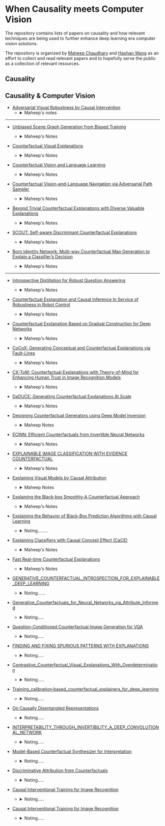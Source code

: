 # When Causality meets Computer Vision

The repository contains lists of papers on causality and how relevant techniques are being used to further enhance deep learning era computer vision solutions. 

The repository is organized by [Maheep Chaudhary](https://maheepchaudhary.github.io/maheep.github.io/) and [Haohan Wang](http://www.cs.cmu.edu/~haohanw/) as an effort to collect and read relevant papers and to hopefully serve the public as a collection of relevant resources. 

## Causality 
<!--- 
1.) Not able to absorb properly......... 
2.) not geting to the desired speed
-->
 

## Causality & Computer Vision

<!--- Week 1 --> 
  - [Adversarial Visual Robustness by Causal Intervention](https://arxiv.org/abs/2106.09534) 
      - <details><summary>Maheep's notes </summary>
         The paper focuses on adverserial training so as to prevent from adverserial attacks. The author use instrumental variable to achieve casual intervention.            The author proposes 2 techniques, i.e. 
         
         1) Augments the image with multiple retinoptic centres
         
         2) Encourage the model to learn causal features, rather than local confounding patterns.
         
         They propose the model to be such that max P (Y = ŷ|X = x + delta) - P(Y = ŷ|do(X = x + delta)), 
         subject to P (Y = ŷ|do(X = x + delta)) = P (Y = ŷ|do(X = x)), in other words they focus on annhilating the confounders using the retinotopic centres as the instrumental variable.
        </details>
---
<!--- ### Week 2 -->

  - [Unbiased Scene Graph Generation from Biased Training](https://arxiv.org/pdf/2002.11949.pdf)
      - <details><summary>Maheep's Notes</summary>
        The paper focuses on scene graph generation (SGG) task based on causal inference. The author use Total Direct Effect for an unbiased SGG. The author proposes the technique, i.e. 
         
         1) To take remove the context bias, the author compares it with the counterfactual scene, where visual features are wiped out(containing no objects). 
         
         The author argues that the true label is influenced by Image(whole content of the image) and context(individual objects, the model make a bias that the object is only to sit or stand for and make a bias for it) as confounders, whereas we only need the Content(object pairs) to make the true prediction. 
         The author proposes the TDE = y_e - y_e(x_bar,z_e), the first term denote the logits of the image when there is no intervention, the latter term signifies the logit when content(object pairs) are removed from the image, therfore giving the total effect of content and removing other effect of confounders.    
        </details>
        
   - [Counterfactual Visual Explanations](https://arxiv.org/pdf/1904.07451.pdf)
      - <details><summary>Maheep's Notes</summary>
        The paper focuses on Counterfactual Visual Explanations. The author ask a very signifiant question while developing the technique proposed in the paper, i.e. how I could change such that the system would output a different specified class c'. To do this, the author proposes the defined technique: - 
         
         1) He selects ‘distractor’ image I' that the system predicts as class c' and identify spatial regions in I and I' such that replacing the identified region in I with the identified region in I' would push the system towards classifying I as c'. 
        
        The author proposes the implementation by the equation: <br>
        `f(I*) = (1-a)*f(I) + a*P(f(I'))` <br> 
        where <br> 
        `I*` represents the image made using the `I` and `I'`
        `*` represents the Hamdard product. <br>
        `f(.)` represents the spatial feature extractor <br>
        `P(f(.))` represents a permutation matrix that rearranges the spatial cells of `f(I')` to align with spatial cells of `f(I)`
      
        The author implements it using the two greedy sequential relaxations – first, an exhaustive search approach keeping a and P binary and second, a continuous relaxation of a and P that replaces search with an optimization. 
        </details>

   - [Counterfactual Vision and Language Learning](https://openaccess.thecvf.com/content_CVPR_2020/papers/Abbasnejad_Counterfactual_Vision_and_Language_Learning_CVPR_2020_paper.pdf)
      - <details><summary>Maheep's Notes</summary>
        The paper focuses on VQA models using the counterfactual intervention to make it robust. They ask a crucial question, i.e. “what would be the minimum alteration to the question or image that could change the answer”. The author uses the observational data as well as the counterfactual data to predict the answer. To do this, the author proposes the defined technique: - 
         
         1) The author replaces the embedding of the question or image using another question or image so as to predict the correct answer and minimize counterfactual loss. 
        </details>
        
   - [Counterfactual Vision-and-Language Navigation via Adversarial Path Sampler](https://arxiv.org/pdf/1911.07308.pdf)
      - <details><summary>Maheep's Notes</summary>
        The paper focuses on Vision-and-Language Navigation (VLN). The author combine the adversarial training with counterfactual conditions to guide models that might lead to robust model. To do this, the author proposes the defined techniques: - 
         
         1) The author APS, i.e. adversarial path sampler which samples batch of paths P after augmenting them and reconstruct instructions I using Speaker. With the pairs of (P,I), so as to maximize the navigation loss L_NAV. 
         2) The NAV, i.e. navigation model trains so as to minimize the L_Nav making the whole process more robust and increasing the performance. 
         
        The APS samples the path based on the visual features v_t which are obtained using the attention on the feature space f_t and history h_t-1 and previous action taken a_t-1 to output the path using the predicted a_t and the features f_t.
        </details>


   - [Beyond Trivial Counterfactual Explanations with Diverse Valuable Explanations](https://arxiv.org/pdf/2103.10226.pdf)
      - <details><summary>Maheep's Notes</summary>
        The paper system DiVE in a world where the works are produced to get features which might change the output of the image and learns a perturbation in a disentangled latent space that is constrained using a diversity-enforcing loss to uncover multiple valuable explanations about the model’s prediction. The author proposes these techniques to get the no-trivial explanations and making the model more diversified, sparse and valid: - 
         
         1) DiVE uses an encoder, a decoder, and a fixed-weight ML model.
         2) Encoder and Decoder are trained in an unsupervised manner to approximate the data distribution on which the ML model was trained. 
         3) They optimize a set of vectors E_i to perturb the latent representation z generated by the trained encoder.
          
        The author proposes 3 main losses: 
        `Counterfatual loss` : It identifies a change of latent attributes that will cause the ML model f to change it’s prediction.
        `Proximity loss` : The goal of this loss function is to constrain the reconstruction produced by the decoder to be similar in appearance and attributes as the input, therfore making the model sparse. 
        `Diversity loss` : This loss prevents the multiple explanations of the model from being identical and reconstructs different images modifing the different spurious correlations and explaing through them.
        The model uses the beta-TCVAE to obtain a disentangled latent representation which leads to more proximal and sparse explanations and also Fisher information matrix of its latent space to focus its search on the less influential factors of variation of the ML model as it defines the scores of the influential latent factors of Z. This mechanism enables the discovery of spurious correlations learned by the ML model.
        </details>       
         
        
        
   - [SCOUT: Self-aware Discriminant Counterfactual Explanations](https://arxiv.org/pdf/2004.07769.pdf)
      - <details><summary>Maheep's Notes</summary>
        The paper proposes to connect attributive explanations, which are based on a single heat map, to counterfactual explanations, which seek to identify regions where it is easy to discriminate between prediction and counter class. They also segments the region which discriminates between the two classes of a class image. 
        
        The author implements using a network by giving a query image x of class y , a user-chosen counter class y' != y, a predictor h(x), and a confidence predictor s(x), x is then forwarded to get the F_h(x) and F_s(x). From F_h(x) we predict h_y(x) and h_y'(x) which are then combined with the original F_h(x) to produce the A(x, y) and A(x, y') to get the activation tensors and they are then combined with A(x, s(x)) to get the segmented region of the image which is discriminative of the counter class. 
        </details>         
     
     
                 
   - [Born Identity Network: Multi-way Counterfactual Map Generation to Explain a Classifier’s Decision](https://arxiv.org/pdf/2011.10381.pdf)
      - <details><summary>Maheep's Notes</summary>
        The paper proposes a system BIN that is used to produce counterfactual maps as a step towards counterfactual reasoning, which is a process of producing hypothetical realities given observations. The system proposes techniques: - 
         
         1) The author proposes Counterfactual Map Generator (CMG), which consists of an encoder E , a generator G , and a discriminator D . First, the network design of the encoder E and the generator G is a variation of U-Net with a tiled target label concatenated to the skip connections. This generator design enables the generation to synthesize target conditioned maps such that multi-way counterfactual reasoning is possible.  
         2) The another main technique porposes is the Target Attribution Network(TAN) the objective of the TAN is to guide the generator to produce counterfactual maps that transform an input sample to be classified as a target class. It is a complementary to CMG.

        The author proposes 3 main losses: 
        `Counterfatual Map loss` : The counterfactual map loss limits the values of the counterfactual map to grow as done by proximity loss in DiVE.
        `Adverserial loss` : It is an objective function reatained due to its stability during adversarial training. 
        `Cycle Consistency loss` : The cycle consistency loss is used for producing better multi-way counterfactual maps. However, since the discriminator only classifies the real or fake samples, it does not have the ability to guide the generator to produce multi-way counterfactual maps.
        </details>

---        
<!--- Week 3 -->

   - [Introspective Distillation for Robust Question Answering](https://arxiv.org/pdf/2111.01026.pdf)
      - <details><summary>Maheep's Notes</summary>
        The paper focuses on the fact that the present day systems to make more genralized on OOD(out-of-distribution) they sacrifice their performance on the ID(in-distribution) data. To achieve a better performance in real-world the system need to have accuracy on both the distributions to be good. Keeping this in mind the author proposes: - 
         
         1) The author proposes to have a causal feature to teach the model both about the OOD and ID data points and take into account the `P_OOD` and `P_ID`, i.e. the predictions of ID and OOD.  
         2) Based on the above predictions the it can be easily introspected that which one of the distributions is the model exploiting more and based on it they produce the second barnch of the model that scores for `S_ID` and `S_OOD` that are based on the equation `S_ID = 1/XE(P_GT, P_ID)`, where `XE` is the cross entropy loss. further these scores are used to compute weights `W_ID` and `W_OOD`, i.e. `W_OOD = S_OOD/(S_OOD + S_ID)` to train the model to blend the knowledge from both the OOD and ID data points. 
         3) The model is then distilled using the knowledge distillation manner, i.e. `L = KL(P_T, P_S)`, where `P_T` is the prediction of the teacher model and the `P_S` is the prediction of the student model. 
        </details>
        
   - [Counterfactual Explanation and Causal Inference In Service of Robustness in Robot Control](https://arxiv.org/pdf/2009.08856.pdf)
      - <details><summary>Maheep's Notes</summary>
        The paper focuses on the generating the features using counterfactual mechanism so as to make the model robust. The author proposes to generate the features which are minimal and realistic in an image so as to make it as close as the training image to make the model work correctly making the model robust to adverserial attacks, therfore robust. The generator has two main components, a discriminator which forces the generator to generate the features that are similar to the output class and the modification has to be as small as possible.   <br><br>

        The additonal component in the model is the predictor takes the modified image and produces real-world output. The implementation of it in mathematics looks like: <br>
        `min d_g(x, x') + d_c(C(x'), t_c)`, where d_g is the distance b/w the modified and original image, d_c is the distance b/w the class space and C is the predictor that x' belongs to t_c class. <br>
        The loss defines as: `total_loss = (1-alpha)*L_g(x, x') + (alpha)*L_c(x, t_c)`, where L_c is the loss `x` belongs to `t_c` class   

        </details>

   - [Counterfactual Explanation Based on Gradual Construction for Deep Networks](https://arxiv.org/pdf/2008.01897.pdf)
      - <details><summary>Maheep's Notes</summary>
        The paper focuses on gradually construct an explanation by iterating over masking and composition steps, where the masking step aims to select the important feature from the input data to be classified as target label. The compostition step aims to optimize the previously selected features by perturbating them so as to prodice the target class. <br><br>

        The proposed also focuses on 2 things, i.e. Explainability and Minimality. while implementing the techniue the authors observe the target class which were being generated were getting much perturbated so as to come under asverserial attack and therfore they propose the logit space of x' to belong to the space of training data as follows:   
        `argmin(sigma(f_k'(x') - (1/N)*sigma(f_k'(X_i,c_t))) + lambda(X' - X))` <br>
        where `f'` gives the logits for class k, `X_i,c_t` represents the i-th training data that is classified into c_k class and the N is the number of modifications. 
        </details>
        
   - [CoCoX: Generating Conceptual and Counterfactual Explanations via Fault-Lines](https://ojs.aaai.org/index.php/AAAI/article/view/5643/5499)
      - <details><summary>Maheep's Notes</summary>
        The paper focuses a model for explaining decisions made by a deep convolutional neural network (CNN) fault-lines that defines the main features from which the humans deifferentiate the two similar classes. The author introduces 2 concepts: PFT and NFT, PFT are those xoncepts to be added to input image to change model prediction and for NFT it subtracts, whereas the xconcepts are those semantic features that are main features extracted by CNN and from which fault-lines are made by selecting from them.<br><br>

        The proposed model is implemented by taking the CNN captured richer semantic aspect and construct xconcepts by making use of feature maps from the last convolution layer. Every feature map is treated as an instance of an xconcept and obtain its localization map using the Grad-CAM and are spatially pooled to get important weights, based on that top p pixels are selected and are clustered using K-means. The selection is done using the TCAV tecnique. 

        !['Algorithm'](images/1.png)
        </details>
        
   - [CX-ToM: Counterfactual Explanations with Theory-of-Mind for Enhancing Human Trust in Image Recognition Models](https://arxiv.org/pdf/2109.01401.pdf)
      - <details><summary>Maheep's Notes</summary>
        The paper is kind of an extension of the above paper(CoCoX), i.e. it also uses fault-lines for explainability but states a dialogue between a user and the machine. The model is made by using the fault-lines and the Theory of Mind(ToM). <br><br>
        The proposed is implemented by taking an image and the same image is blurred and given to a person, then the machine take out the crucial features by thinking what the person may have understood and what is the information it should provide. The person is given more images and then the missing parts are told to be predicted after the dialogue, if the person is able to predict the parts that it was missing before then the machine gets a positive reward and functions in a RL training technique way.  

        !['Algorithm'](images/2.png)
        </details>
        
   - [DeDUCE: Generating Counterfactual Explanations At Scale](https://arxiv.org/pdf/2111.15639.pdf)
      - <details><summary>Maheep's Notes</summary>
        The paper focues to detect the erroneous behaviour of the models using counterfatctual as when an image classifier outputs a wrong class label, it can be helpful to see what changes in the image would lead to a correct classification. In these cases the counterfactual acrs as the closest alternative that changes the prediction and we also learn about the decision boundary.<br><br>
        The proposed model is implemented by identifying the Epistemic uncertainity, i.e. the useful features using the Gaussian Mixture Model and therfore only the target class density is increased. The next step would be to change the prediction using a subtle change therefore the most slaient pixel, identified usign the gradient are changed.  

        !['Algorithm'](images/3.png)
        </details>     
        
   - [Designing Counterfactual Generators using Deep Model Inversion](https://arxiv.org/pdf/2109.14274.pdf)
      - <details><summary>Maheep Notes</summary>
        The paper focues on the scenario when the we have access only to the trained deep classifier and not the actual training data. The paper proposes a goal to develop a deep inversion approach to generate counterfactual explanations. The paper propses methods to preserve metrics for semantic preservation using the different methods such as ISO and LSO. The author also focuses on manifold consistency for the counterfactual image using the Deep Image Prior model. -

        `argmin(lambda_1*sigma_on_l(layer_l(x'), layer_l(x)) + lambda_2*L_mc(x';F) + lambda_3*L_cf(F(x'), y'))` 
        <br>
        where, <br>
        `layer_l` :The differentiable layer "l" of the neural network, it is basically used for semantic preservation. <br>
        `L_mc`: It penlaizes x' whcih do not lie near the manifold. L_mc can be Deterministic Uncertainty Quantification (DUQ).<br>
        `L_fc`: It ensures that the prediction for the counterfactual matches the desired target
        </details>
        
        
   - [ECINN: Efficient Counterfactuals from Invertible Neural Networks](https://arxiv.org/pdf/2103.13701.pdf)
      - <details><summary>Maheep's Notes</summary>
        The paper utilizes the generative capacities of invertible neural networks for image classification to generate counterfactual examples efficiently. The main advantage of this network is that it is fast and invertible, i.e. it has full information preservation between input and output layers, where the other networks are surjective in nature, therfore also making the evaluation easy. The network claims to change only class-dependent features while ignoring the class-independence features succesfully. This happens as the INNs have the property that thier latent spaces are semantically organized. When many latent representations of samples from the same class are averaged, then class-independent information like background and object orientation will cancel out and leaves just class-dependent information<br>

        `x' = f_inv(f(x) + alpha*delta_x)` 
        <br>
        where, <br>
        `x'` :Counterfactual image. <br>
        `f`: INN and therfore `f_inv` is the inverse of `f`.<br>
        `delta_x`: the infoprmation to be added to convert the latent space of image to that of counterfactual image.<br>
        `||z + alpha_0*delta_x- µ_p || = ||z + alpha_0*delta_x - µ_q ||` where the z + alpha_0*delta_x is the line separating the two classes and µ_q and µ_q are the mean distance from line. Therefore <br>
        `alpha = alpha_0 + 4/5*(1-alpha_0)`  
        </details>
        
   - [EXPLAINABLE IMAGE CLASSIFICATION WITH EVIDENCE COUNTERFACTUAL](https://arxiv.org/pdf/2004.07511.pdf)
      - <details><summary>Maheep's Notes</summary>
        The author proposes a SDEC model that searches a small set of segments that, in case of removal, alters the classification<br>
        The image is segemented with l segments and then the technique is implemented by using the best-first search avoid a complete search through all possible segment combinations. The best-first is each time selected based on the highest reduction in predicted class score. It continues until one or more same-sized explanations are found after an expansion loop. An additional local search can be performed by considering all possible subsets of the obtained explanation. If a subset leads to a class change after removal, the smallest set is taken as final explanation. When different subsets of equal size lead to a class change, the one with the highest reduction in predicted class score can be selected.

        !['Algorithm'](images/4.png)
        </details>      
        
        
   - [Explaining Visual Models by Causal Attribution](https://arxiv.org/pdf/1909.08891.pdf)
      - <details><summary>Maheep Notes</summary>
        The paper focuses on the facts that there are limitations of current Conditional Image Generators for Counterfactual Generation and also proposes a new explanation technique for visual models based on latent factors. <br>
        The paper is implemented using the Distribution Causal Graph(DCG) where the causal graph is made but the nodes is represented the MLP, i.e. 
        `logP(X = (x1,x2,x3...xn)) = sigma(log(P(X = xi|theta_i)))` and the Counterfactual Image Generator which translate the latent factor into the image using the original image as anchor while genrating it which is done using Fader Networks which adds a critic in the latent space and AttGAN adds the critic in the actual output. 
        </details>      

   - [Explaining the Black-box Smoothly-A Counterfactual Approach](https://arxiv.org/pdf/2101.04230.pdf)
      - <details><summary>Maheep's Notes</summary>
        The paper focuses on explaining the outcome of medical imaging by gradually exaggerating the semantic effect of the given outcome label and also show a counterfactual image by introducing the perturbations to the query image that gradually changes the posterior probability from its original class to its negation. The explanation therfore consist of 3 properties:<br>
        1.) **Data Consistency**: The resembalance of the generated and orignal data should be same. Therefore cGAN id introduced with a loss as
        
        `L_cgan = log(P_data(x)/q(x)) + log(P_data(c|x)/q(c|x))` 
        
        where P_data(x) is the data distribtion and learned distribution q(x), whreas P_data(c|x)/q(c|x) = r(c|x) is the ratio of the generated image and the condition.  <br>
        2.) **Classification model consistency**: The generated image should give desired output. Therefore the condition-aware loss is introduced, i.e. 
        `L := r(c|x) + D_KL (f(x')||f (x) + delta),`, where f(x') is the output of classifier of the counterfactual image is varied only by delta amount when added to original image logit. They take delta as a knob to regularize the genration of counterfactual image. <br>
        3.) **Context-aware self-consistency**: To be self-consistent, the explanation function should satisfy three criteria <br>
        > (a) Reconstructing the input image by setting = 0 should return the input image, i.e., G(x, 0) = x. <br> 
        > (b) Applying a reverse perturbation on the explanation image x should recover x. <br> 

        To mitigate this conditions the author propose an identity loss. The author argues that there is a chance that the GAN may ignore small or uncommon details therfore the images are compared using semantic segemntation with object detection combined in identity loss. The identity loss is :
        L_identity = L_rec(x, G(x, 0))+ L_rec(x, G(G(x,delta), -delta))
        </details>      
                
        
   - [Explaining the Behavior of Black-Box Prediction Algorithms with Causal  Learning](https://arxiv.org/pdf/2006.02482.pdf)
      - <details><summary>Noting........</summary>
        The paper 
        </details>         
        
        
   - [Explaining Classifiers with Causal Concept Effect (CaCE)](https://arxiv.org/pdf/1907.07165.pdf)
      - <details><summary>Maheep's Notes</summary>
        The paper proposes a system CaCE, which focuses on confounding of concepts, i.e higher level unit than low level, individual input features such as pixels by intervening on concepts by taking an important assumption that intervention happens atomically. The effect is taken as 

        `Effect = E(F(I)|do(C = 1)) - E(F(I)|do(C = 0))` where F gives output on image I and C is the concept. This can be done at scale by intervening for a lot of values in a concept and find the spurious corrlation. But due to the insufficient knowlegde of the Causal Graph teh author porposes a VAE which can calculate the precise CaCE by by generating counterfactual image by just changing a concept and hence computing the difference between the prediction score.  
        </details>         
                
   - [Fast Real-time Counterfactual Explanations](https://arxiv.org/pdf/2007.05684.pdf)
      - <details><summary>Maheep's Notes</summary>
        The paper proposes a transformer is trained as a residual generator conditional on a classifier constrained under a proposal perturbation loss which maintains the content information of the query image, but just the class-specific semantic information is changed. The technique is implemented as : <br>

        1.) **Adverserial loss**: It measures whether the generated image is indistinguishable from the real world images <br>
        2.) **Domain classification loss**: It is used to render the generate image x + G(x,y') conditional on y'. `L = E[-log(D(y'|x + G(x,y')))]` where G(x, y') is the perterbuation introduced by generator to convert image from x to x' <br>
        3.) **Reconstruction loss**: The Loss focuses to have generator work propoerly so as to produce the image need to be produced as defined by the loss. `L = E[x - (x + G(x,y') + G(x + G(x,y'), y))]`
        4.) **Explanation loss**: This is to gurantee that the generated fake image produced belongs to the distribution of H. `L = E[-logH(y'|x + G(x,y'))]`        
        5.) **Perturbation loss**: To have the perturbation as small as possible it is introduced. `L = E[G(x,y') + G(x + G(x,y'),y)]`
        <br>
        All these 5 losses are added to make the final loss with different weights.
        </details>         
        

   - [GENERATIVE_COUNTERFACTUAL_INTROSPECTION_FOR_EXPLAINABLE_DEEP_LEARNING](https://arxiv.org/pdf/1907.03077.pdf)
      - <details><summary>Noting......</summary>
        The paper   
        </details>        
        
   - [Generative_Counterfactuals_for_Neural_Networks_via_Attribute_Informed](https://arxiv.org/pdf/2101.06930.pdf)
      - <details><summary>Noting.....</summary>
        The paper   
        </details>        
        
   - [Question-Conditioned Counterfactual Image Generation for VQA](https://arxiv.org/pdf/1911.06352.pdf)
      - <details><summary>Noting.....</summary>
        The paper   
        </details>           
        

   - [FINDING AND FIXING SPURIOUS PATTERNS WITH EXPLANATIONS](https://arxiv.org/pdf/2106.02112.pdf)
      - <details><summary>Noting.....</summary>
        The paper   
        </details>  

   - [Contrastive_Counterfactual_Visual_Explanations_With_Overdetermination](https://arxiv.org/pdf/2106.14556.pdf)
      - <details><summary>Noting.....</summary>
        The paper   
        </details> 

   - [Training_calibration‐based_counterfactual_explainers_for_deep_learning](https://www.nature.com/articles/s41598-021-04529-5)
      - <details><summary>Noting.....</summary>
        The paper   
        </details>  

   - [On Causally Disentangled Representations](https://arxiv.org/pdf/2112.05746.pdf)
      - <details><summary>Noting.....</summary>
        The paper   
        </details>  

   - [INTERPRETABILITY_THROUGH_INVERTIBILITY_A_DEEP_CONVOLUTIONAL_NETWORK](https://openreview.net/pdf?id=8YFhXYe1Ps)
      - <details><summary>Noting.....</summary>
        The paper   
        </details>  

   - [Model-Based Counterfactual Synthesizer for Interpretation](https://arxiv.org/pdf/2106.08971.pdf)
      - <details><summary>Noting.....</summary>
        The paper   
        </details>  

   - [Discriminative Attribution from Counterfactuals](https://arxiv.org/pdf/2109.13412.pdff)
      - <details><summary>Noting.....</summary>
        The paper   
        </details>  

   - [Causal Interventional Training for Image Recognition](https://ieeexplore.ieee.org/document/9656623)
      - <details><summary>Noting.....</summary>
        The paper   
        </details>  

   - [Causal Interventional Training for Image Recognition](https://ieeexplore.ieee.org/document/9656623)
      - <details><summary>Noting.....</summary>
        The paper   
        </details>  